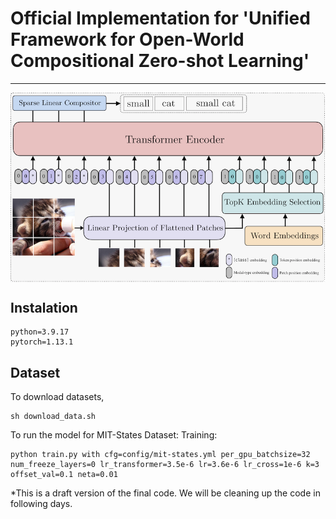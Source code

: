 # Official Implementation for 'Unified Framework for Open-World Compositional Zero-shot Learning'

---
<p align="center">
  <img align="middle" src="network.png" alt="The main figure"/>
</p>

## Instalation
```
python=3.9.17
pytorch=1.13.1
```

## Dataset
To download datasets,
```
sh download_data.sh
```
To run the model for MIT-States Dataset:
Training:
```
python train.py with cfg=config/mit-states.yml per_gpu_batchsize=32 num_freeze_layers=0 lr_transformer=3.5e-6 lr=3.6e-6 lr_cross=1e-6 k=3 offset_val=0.1 neta=0.01

```
*This is a draft version of the final code. We will be cleaning up the code in following days.

